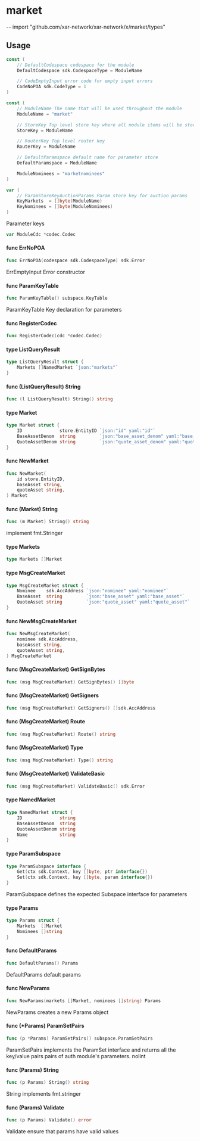 # market
--
    import "github.com/xar-network/xar-network/x/market/types"


## Usage

```go
const (
	// DefaultCodespace codespace for the module
	DefaultCodespace sdk.CodespaceType = ModuleName

	// CodeEmptyInput error code for empty input errors
	CodeNoPOA sdk.CodeType = 1
)
```

```go
const (
	// ModuleName The name that will be used throughout the module
	ModuleName = "market"

	// StoreKey Top level store key where all module items will be stored
	StoreKey = ModuleName

	// RouterKey Top level router key
	RouterKey = ModuleName

	// DefaultParamspace default name for parameter store
	DefaultParamspace = ModuleName

	ModuleNominees = "marketnominees"
)
```

```go
var (
	// ParamStoreKeyAuctionParams Param store key for auction params
	KeyMarkets  = []byte(ModuleName)
	KeyNominees = []byte(ModuleNominees)
)
```
Parameter keys

```go
var ModuleCdc *codec.Codec
```

#### func  ErrNoPOA

```go
func ErrNoPOA(codespace sdk.CodespaceType) sdk.Error
```
ErrEmptyInput Error constructor

#### func  ParamKeyTable

```go
func ParamKeyTable() subspace.KeyTable
```
ParamKeyTable Key declaration for parameters

#### func  RegisterCodec

```go
func RegisterCodec(cdc *codec.Codec)
```

#### type ListQueryResult

```go
type ListQueryResult struct {
	Markets []NamedMarket `json:"markets"`
}
```


#### func (ListQueryResult) String

```go
func (l ListQueryResult) String() string
```

#### type Market

```go
type Market struct {
	ID              store.EntityID `json:"id" yaml:"id"`
	BaseAssetDenom  string         `json:"base_asset_denom" yaml:"base_asset_denom"`
	QuoteAssetDenom string         `json:"quote_asset_denom" yaml:"quote_asset_denom"`
}
```


#### func  NewMarket

```go
func NewMarket(
	id store.EntityID,
	baseAsset string,
	quoteAsset string,
) Market
```

#### func (Market) String

```go
func (m Market) String() string
```
implement fmt.Stringer

#### type Markets

```go
type Markets []Market
```


#### type MsgCreateMarket

```go
type MsgCreateMarket struct {
	Nominee    sdk.AccAddress `json:"nominee" yaml:"nominee"`
	BaseAsset  string         `json:"base_asset" yaml:"base_asset"`
	QuoteAsset string         `json:"quote_asset" yaml:"quote_asset"`
}
```


#### func  NewMsgCreateMarket

```go
func NewMsgCreateMarket(
	nominee sdk.AccAddress,
	baseAsset string,
	quoteAsset string,
) MsgCreateMarket
```

#### func (MsgCreateMarket) GetSignBytes

```go
func (msg MsgCreateMarket) GetSignBytes() []byte
```

#### func (MsgCreateMarket) GetSigners

```go
func (msg MsgCreateMarket) GetSigners() []sdk.AccAddress
```

#### func (MsgCreateMarket) Route

```go
func (msg MsgCreateMarket) Route() string
```

#### func (MsgCreateMarket) Type

```go
func (msg MsgCreateMarket) Type() string
```

#### func (MsgCreateMarket) ValidateBasic

```go
func (msg MsgCreateMarket) ValidateBasic() sdk.Error
```

#### type NamedMarket

```go
type NamedMarket struct {
	ID              string
	BaseAssetDenom  string
	QuoteAssetDenom string
	Name            string
}
```


#### type ParamSubspace

```go
type ParamSubspace interface {
	Get(ctx sdk.Context, key []byte, ptr interface{})
	Set(ctx sdk.Context, key []byte, param interface{})
}
```

ParamSubspace defines the expected Subspace interface for parameters

#### type Params

```go
type Params struct {
	Markets  []Market
	Nominees []string
}
```


#### func  DefaultParams

```go
func DefaultParams() Params
```
DefaultParams default params

#### func  NewParams

```go
func NewParams(markets []Market, nominees []string) Params
```
NewParams creates a new Params object

#### func (*Params) ParamSetPairs

```go
func (p *Params) ParamSetPairs() subspace.ParamSetPairs
```
ParamSetPairs implements the ParamSet interface and returns all the key/value
pairs pairs of auth module's parameters. nolint

#### func (Params) String

```go
func (p Params) String() string
```
String implements fmt.stringer

#### func (Params) Validate

```go
func (p Params) Validate() error
```
Validate ensure that params have valid values
